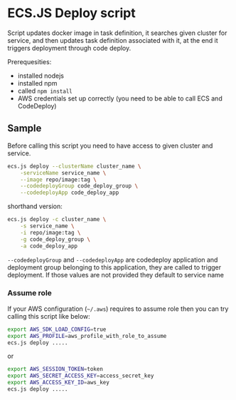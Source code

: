 # ECS.JS Deploy script

Script updates docker image in task definition, it searches given cluster for service, and then updates task definition associated with it, at the end it triggers deployment through code deploy.

Prerequesities:

- installed nodejs
- installed npm
- called `npm install`
- AWS credentials set up correctly (you need to be able to call ECS and CodeDeploy)

## Sample

Before calling this script you need to have access to given cluster and service.

```bash
ecs.js deploy --clusterName cluster_name \
    -serviceName service_name \
    --image repo/image:tag \
    --codedeployGroup code_deploy_group \
    --codedeployApp code_deploy_app
```

shorthand version:

```bash
ecs.js deploy -c cluster_name \
    -s service_name \
    -i repo/image:tag \
    -g code_deploy_group \
    -a code_deploy_app
```

`--codedeployGroup` and `--codedeployApp` are codedeploy application and deployment group belonging to this application, they are called to trigger deployment. If those values are not provided they default to service name

### Assume role

If your AWS configuration (`~/.aws`) requires to assume role then you can try calling this script like below:

```bash
export AWS_SDK_LOAD_CONFIG=true
export AWS_PROFILE=aws_profile_with_role_to_assume
ecs.js deploy .....
```

or

```bash
export AWS_SESSION_TOKEN=token
export AWS_SECRET_ACCESS_KEY=access_secret_key
export AWS_ACCESS_KEY_ID=aws_key
ecs.js deploy .....
```